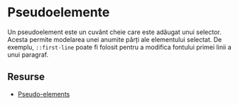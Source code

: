 # Pseudoelemente

Un pseudoelement este un cuvânt cheie care este adăugat unui selector. Acesta permite modelarea unei anumite părți ale elementului selectat. De exemplu, `::first-line` poate fi folosit pentru a modifica fontului primei linii a unui paragraf.

## Resurse

- [Pseudo-elements](https://developer.mozilla.org/en-US/docs/Web/CSS/Pseudo-elements)
